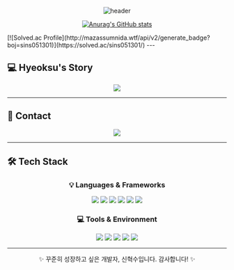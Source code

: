 <div align="center">

![header](https://capsule-render.vercel.app/api?type=waving&color=gradient&text=Welcome%20to%20Hyeoksu's%20GitHub%20👋&height=250&section=header&fontSize=35&fontAlign=50&animation=twinkling)

[![Anurag's GitHub stats](https://github-readme-stats.vercel.app/api?username=sins051301&show_icons=true&theme=tokyonight)](https://github.com/anuraghazra/github-readme-stats)

</div>
[![Solved.ac Profile](http://mazassumnida.wtf/api/v2/generate_badge?boj=sins051301)](https://solved.ac/sins051301/)
---

## 💻 Hyeoksu's Story

<div align="center">
  <a href="https://be-senior-developer.tistory.com/">
    <img src="https://github-readme-tistory-card.vercel.app/api/badge?name=Story" />
  </a>
</div>

---

## 📧 Contact

<div align="center">
  <a href="mailto:sins051301@gmail.com">
    <img src="https://img.shields.io/badge/Gmail-EA4335?style=for-the-badge&logo=gmail&logoColor=white" />
  </a>
</div>

---

## 🛠️ Tech Stack

<div align="center">

### 💡 Languages & Frameworks

<img src="https://img.shields.io/badge/JavaScript-F7DF1E?style=for-the-badge&logo=javascript&logoColor=black" />
<img src="https://img.shields.io/badge/TypeScript-3178C6?style=for-the-badge&logo=typescript&logoColor=white" />
<img src="https://img.shields.io/badge/React-61DAFB?style=for-the-badge&logo=react&logoColor=black" />
<img src="https://img.shields.io/badge/Next.js-000000?style=for-the-badge&logo=nextdotjs&logoColor=white" />
<img src="https://img.shields.io/badge/NestJS-E0234E?style=for-the-badge&logo=nestjs&logoColor=white" />
<img src="https://img.shields.io/badge/Express.js-000000?style=for-the-badge&logo=express&logoColor=white" />

### 💻 Tools & Environment

<img src="https://img.shields.io/badge/Docker-2496ED?style=for-the-badge&logo=docker&logoColor=white" />
<img src="https://img.shields.io/badge/HTML5-E34F26?style=for-the-badge&logo=html5&logoColor=white" />
<img src="https://img.shields.io/badge/CSS3-1572B6?style=for-the-badge&logo=css3&logoColor=white" />
<img src="https://img.shields.io/badge/Git-F05032?style=for-the-badge&logo=git&logoColor=white" />
<img src="https://img.shields.io/badge/Linux-FCC624?style=for-the-badge&logo=linux&logoColor=black" />

</div>

---

<div align="center">
  
✨ 꾸준히 성장하고 싶은 개발자, 신혁수입니다. 감사합니다! ✨

</div>
